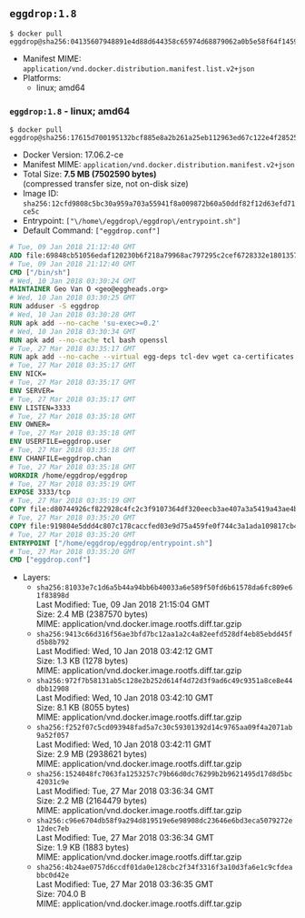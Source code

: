 ## `eggdrop:1.8`

```console
$ docker pull eggdrop@sha256:04135607948891e4d88d644358c65974d68879062a0b5e58f64f1459edb50366
```

-	Manifest MIME: `application/vnd.docker.distribution.manifest.list.v2+json`
-	Platforms:
	-	linux; amd64

### `eggdrop:1.8` - linux; amd64

```console
$ docker pull eggdrop@sha256:17615d700195132bcf885e8a2b261a25eb112963ed67c122e4f28525ff5ea450
```

-	Docker Version: 17.06.2-ce
-	Manifest MIME: `application/vnd.docker.distribution.manifest.v2+json`
-	Total Size: **7.5 MB (7502590 bytes)**  
	(compressed transfer size, not on-disk size)
-	Image ID: `sha256:12cfd9808c5bc30a959a703a55941f8a009872b60a50ddf82f12d63efd71ce5c`
-	Entrypoint: `["\/home\/eggdrop\/eggdrop\/entrypoint.sh"]`
-	Default Command: `["eggdrop.conf"]`

```dockerfile
# Tue, 09 Jan 2018 21:12:40 GMT
ADD file:69848cb51056edaf120230b6f218a79968ac797295c2cef6728332e1801357be in / 
# Tue, 09 Jan 2018 21:12:40 GMT
CMD ["/bin/sh"]
# Wed, 10 Jan 2018 03:30:24 GMT
MAINTAINER Geo Van O <geo@eggheads.org>
# Wed, 10 Jan 2018 03:30:25 GMT
RUN adduser -S eggdrop
# Wed, 10 Jan 2018 03:30:28 GMT
RUN apk add --no-cache 'su-exec>=0.2'
# Wed, 10 Jan 2018 03:30:34 GMT
RUN apk add --no-cache tcl bash openssl
# Tue, 27 Mar 2018 03:35:17 GMT
RUN apk add --no-cache --virtual egg-deps tcl-dev wget ca-certificates make tar gpgme build-base openssl-dev   && wget ftp://ftp.eggheads.org/pub/eggdrop/source/1.8/eggdrop-1.8.3.tar.gz   && wget ftp://ftp.eggheads.org/pub/eggdrop/source/1.8/eggdrop-1.8.3.tar.gz.asc   && gpg --keyserver ha.pool.sks-keyservers.net --recv-key E01C240484DE7DBE190FE141E7667DE1D1A39AFF   && gpg --batch --verify eggdrop-1.8.3.tar.gz.asc eggdrop-1.8.3.tar.gz   && rm eggdrop-1.8.3.tar.gz.asc   && tar -zxvf eggdrop-1.8.3.tar.gz   && rm eggdrop-1.8.3.tar.gz   && ( cd eggdrop-1.8.3     && ./configure     && make config     && make     && make install DEST=/home/eggdrop/eggdrop )   && rm -rf eggdrop-1.8.3   && mkdir /home/eggdrop/eggdrop/data   && chown -R eggdrop /home/eggdrop/eggdrop   && apk del egg-deps
# Tue, 27 Mar 2018 03:35:17 GMT
ENV NICK=
# Tue, 27 Mar 2018 03:35:17 GMT
ENV SERVER=
# Tue, 27 Mar 2018 03:35:17 GMT
ENV LISTEN=3333
# Tue, 27 Mar 2018 03:35:18 GMT
ENV OWNER=
# Tue, 27 Mar 2018 03:35:18 GMT
ENV USERFILE=eggdrop.user
# Tue, 27 Mar 2018 03:35:18 GMT
ENV CHANFILE=eggdrop.chan
# Tue, 27 Mar 2018 03:35:18 GMT
WORKDIR /home/eggdrop/eggdrop
# Tue, 27 Mar 2018 03:35:19 GMT
EXPOSE 3333/tcp
# Tue, 27 Mar 2018 03:35:19 GMT
COPY file:d80744926cf822928c4fc2c3f9107364df320eecb3ae407a3a5419a43ae4b872 in /home/eggdrop/eggdrop 
# Tue, 27 Mar 2018 03:35:20 GMT
COPY file:919804e5ddd4c807c178caccfed03e9d75a459fe0f744c3a1ada109817cb44ec in /home/eggdrop/eggdrop/scripts/ 
# Tue, 27 Mar 2018 03:35:20 GMT
ENTRYPOINT ["/home/eggdrop/eggdrop/entrypoint.sh"]
# Tue, 27 Mar 2018 03:35:20 GMT
CMD ["eggdrop.conf"]
```

-	Layers:
	-	`sha256:81033e7c1d6a5b44a94bb6b40033a6e589f50fd6b61578da6fc809e61f83898d`  
		Last Modified: Tue, 09 Jan 2018 21:15:04 GMT  
		Size: 2.4 MB (2387570 bytes)  
		MIME: application/vnd.docker.image.rootfs.diff.tar.gzip
	-	`sha256:9413c66d316f56ae3bfd7bc12aa1a2c4a82eefd528df4eb85ebdd45fd5b8b792`  
		Last Modified: Wed, 10 Jan 2018 03:42:12 GMT  
		Size: 1.3 KB (1278 bytes)  
		MIME: application/vnd.docker.image.rootfs.diff.tar.gzip
	-	`sha256:972f7b58131ab5c128e2b252d614f4d72d3f9ad6c49c9351a8ce8e44dbb12908`  
		Last Modified: Wed, 10 Jan 2018 03:42:10 GMT  
		Size: 8.1 KB (8055 bytes)  
		MIME: application/vnd.docker.image.rootfs.diff.tar.gzip
	-	`sha256:f252f07c5cd093948fad5a7c30c59301392d14c9765aa09f4a2071ab9a52f057`  
		Last Modified: Wed, 10 Jan 2018 03:42:11 GMT  
		Size: 2.9 MB (2938621 bytes)  
		MIME: application/vnd.docker.image.rootfs.diff.tar.gzip
	-	`sha256:1524048fc7063fa1253257c79b66d0dc76299b2b9621495d17d8d5bc42031c9e`  
		Last Modified: Tue, 27 Mar 2018 03:36:34 GMT  
		Size: 2.2 MB (2164479 bytes)  
		MIME: application/vnd.docker.image.rootfs.diff.tar.gzip
	-	`sha256:c96e6704db58f9a294d819519e6e98908dc23646e6bd3eca5079272e12dec7eb`  
		Last Modified: Tue, 27 Mar 2018 03:36:34 GMT  
		Size: 1.9 KB (1883 bytes)  
		MIME: application/vnd.docker.image.rootfs.diff.tar.gzip
	-	`sha256:4b24ae0757d6ccdf01da0e128cbc2f34f3316f3a10d3fa6e1c9cfdeabbc0d42e`  
		Last Modified: Tue, 27 Mar 2018 03:36:35 GMT  
		Size: 704.0 B  
		MIME: application/vnd.docker.image.rootfs.diff.tar.gzip
